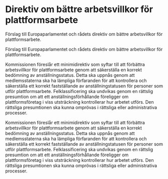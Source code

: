 # Direktiv om bättre arbetsvillkor för plattformsarbete

Förslag till Europaparlamentet och rådets direktiv om bättre arbetsvillkor för plattformsarbete.

Förslag till Europaparlamentet och rådets direktiv om bättre arbetsvillkor för plattformsarbete.

Kommissionen föreslår ett minimidirektiv som syftar till att förbättra arbetsvillkor för plattformsarbete genom att säkerställa en korrekt bedömning av anställningsstatus. Detta ska uppnås genom att medlemsstaterna ska ha lämpliga förfaranden för att kontrollera och säkerställa ett korrekt fastställande av anställningstatusen för personer som utför plattformsarbete. Felklassificering ska undvikas genom en rättslig presumtion om att ett anställningsförhållande föreligger om plattformsföretag i viss utsträckning kontrollerar hur arbetet utförs. Den rättsliga presumtionen ska kunna omprövas i rättsliga eller administrativa processer.

Kommissionen föreslår ett minimidirektiv som syftar till att förbättra arbetsvillkor för plattformsarbete genom att säkerställa en korrekt bedömning av anställningsstatus. Detta ska uppnås genom att medlemsstaterna ska ha lämpliga förfaranden för att kontrollera och
säkerställa ett korrekt fastställande av anställningstatusen för personer som utför plattformsarbete. Felklassificering ska undvikas genom en rättslig presumtion om att ett anställningsförhållande föreligger om plattformsföretag i viss utsträckning kontrollerar hur arbetet utförs. Den rättsliga presumtionen ska kunna omprövas i rättsliga eller administrativa processer.
